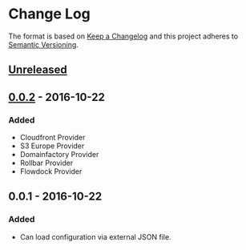 # Change Log

The format is based on [Keep a Changelog](http://keepachangelog.com/)
and this project adheres to [Semantic Versioning](http://semver.org/).

## [Unreleased]


## [0.0.2] - 2016-10-22

### Added

- Cloudfront Provider
- S3 Europe Provider
- Domainfactory Provider
- Rollbar Provider
- Flowdock Provider

## 0.0.1 - 2016-10-22

### Added

- Can load configuration via external JSON file.

[Unreleased]: https://github.com/funkensturm/statuspage/compare/0.0.2...HEAD
[0.0.2]: https://github.com/funkensturm/statuspage/compare/0.0.1...0.0.2
[0.0.1]: https://github.com/funkensturm/statuspage/compare/b8f74cae2bd066be1e07c1dec2430b0b868ca565...0.0.1
